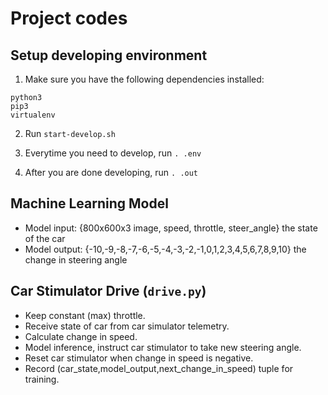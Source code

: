 # Project codes

## Setup developing environment

1. Make sure you have the following dependencies installed:

```
python3
pip3
virtualenv
```

2. Run `start-develop.sh`

3. Everytime you need to develop, run `. .env`

4. After you are done developing, run `. .out`

## Machine Learning Model

- Model input: {800x600x3 image, speed, throttle, steer_angle} the state of the car
- Model output: {-10,-9,-8,-7,-6,-5,-4,-3,-2,-1,0,1,2,3,4,5,6,7,8,9,10} the change in steering angle

## Car Stimulator Drive (`drive.py`)

- Keep constant (max) throttle.
- Receive state of car from car simulator telemetry.
- Calculate change in speed.
- Model inference, instruct car stimulator to take new steering angle.
- Reset car stimulator when change in speed is negative.
- Record (car_state,model_output,next_change_in_speed) tuple for training.
